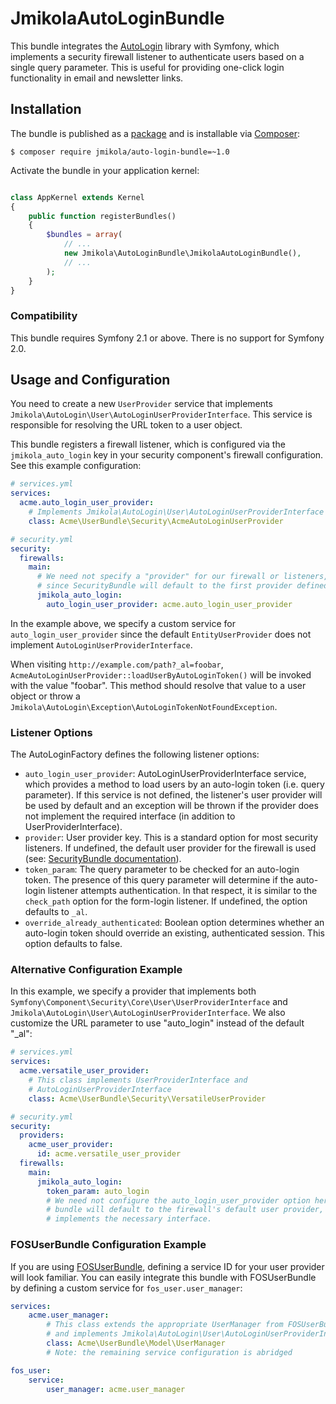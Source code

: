 # JmikolaAutoLoginBundle

This bundle integrates the [AutoLogin][] library with Symfony, which implements
a security firewall listener to authenticate users based on a single query
parameter. This is useful for providing one-click login functionality in email
and newsletter links.

  [AutoLogin]: https://github.com/jmikola/AutoLogin

## Installation

The bundle is published as a [package][] and is installable via [Composer][]:

```
$ composer require jmikola/auto-login-bundle=~1.0
```

Activate the bundle in your application kernel:

```php

class AppKernel extends Kernel
{
    public function registerBundles()
    {
        $bundles = array(
            // ...
            new Jmikola\AutoLoginBundle\JmikolaAutoLoginBundle(),
            // ...
        );
    }
}
```

  [package]: https://packagist.org/packages/jmikola/auto-login-bundle
  [Composer]: http://getcomposer.org/

### Compatibility

This bundle requires Symfony 2.1 or above. There is no support for Symfony 2.0.

## Usage and Configuration

You need to create a new `UserProvider` service that implements
`Jmikola\AutoLogin\User\AutoLoginUserProviderInterface`. This service is
responsible for resolving the URL token to a user object.

This bundle registers a firewall listener, which is configured via the
`jmikola_auto_login` key in your security component's firewall configuration.
See this example configuration:

```yml
# services.yml
services:
  acme.auto_login_user_provider:
    # Implements Jmikola\AutoLogin\User\AutoLoginUserProviderInterface
    class: Acme\UserBundle\Security\AcmeAutoLoginUserProvider
```

```yml
# security.yml
security:
  firewalls:
    main:
      # We need not specify a "provider" for our firewall or listeners,
      # since SecurityBundle will default to the first provider defined.
      jmikola_auto_login:
        auto_login_user_provider: acme.auto_login_user_provider
```

In the example above, we specify a custom service for `auto_login_user_provider`
since the default `EntityUserProvider` does not implement
`AutoLoginUserProviderInterface`.

When visiting `http://example.com/path?_al=foobar`,
`AcmeAutoLoginUserProvider::loadUserByAutoLoginToken()` will be invoked with the
value "foobar". This method should resolve that value to a user object or throw
a `Jmikola\AutoLogin\Exception\AutoLoginTokenNotFoundException`.

### Listener Options

The AutoLoginFactory defines the following listener options:

 * `auto_login_user_provider`: AutoLoginUserProviderInterface service, which
    provides a method to load users by an auto-login token (i.e. query
    parameter). If this service is not defined, the listener's user provider
    will be used by default and an exception will be thrown if the provider does
    not implement the required interface (in addition to UserProviderInterface).
 * `provider`: User provider key. This is a standard option for most security
    listeners. If undefined, the default user provider for the firewall
    is used (see: [SecurityBundle documentation][]).
 * `token_param`: The query parameter to be checked for an auto-login token.
    The presence of this query parameter will determine if the auto-login
    listener attempts authentication. In that respect, it is similar to the
    `check_path` option for the form-login listener. If undefined, the option
    defaults to `_al`.
 * `override_already_authenticated`: Boolean option determines whether an
    auto-login token should override an existing, authenticated session. This
    option defaults to false.

  [SecurityBundle documentation]: http://symfony.com/doc/current/book/security.html#using-multiple-user-providers

### Alternative Configuration Example

In this example, we specify a provider that implements both
`Symfony\Component\Security\Core\User\UserProviderInterface` and
`Jmikola\AutoLogin\User\AutoLoginUserProviderInterface`. We also customize the
URL parameter to use "auto_login" instead of the default "_al":

```yml
# services.yml
services:
  acme.versatile_user_provider:
    # This class implements UserProviderInterface and
    # AutoLoginUserProviderInterface
    class: Acme\UserBundle\Security\VersatileUserProvider
```

```yml
# security.yml
security:
  providers:
    acme_user_provider:
      id: acme.versatile_user_provider
  firewalls:
    main:
      jmikola_auto_login:
        token_param: auto_login
        # We need not configure the auto_login_user_provider option here, as the
        # bundle will default to the firewall's default user provider, which
        # implements the necessary interface.
```

### FOSUserBundle Configuration Example

If you are using [FOSUserBundle][], defining a service ID for your user provider
will look familiar. You can easily integrate this bundle with FOSUserBundle by
defining a custom service for `fos_user.user_manager`:

```yml
services:
    acme.user_manager:
        # This class extends the appropriate UserManager from FOSUserBundle
        # and implements Jmikola\AutoLogin\User\AutoLoginUserProviderInterface
        class: Acme\UserBundle\Model\UserManager
        # Note: the remaining service configuration is abridged

fos_user:
    service:
        user_manager: acme.user_manager
```

  [FOSUserBundle]: https://github.com/FriendsOfSymfony/FOSUserBundle
